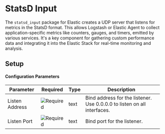 # StatsD Input

The `statsd_input` package for Elastic creates a UDP server that listens for metrics in the StatsD format. This allows Logstash or Elastic Agent to collect application-specific metrics like counters, gauges, and timers, emitted by various
services. It's a key component for gathering custom performance data and integrating it into the Elastic Stack for real-time monitoring and analysis.


## Setup


#### Configuration Parameters

| Parameter |  Required | Type | Description |
| --- | --- | --- | --- |
| Listen Address | ![Required](https://img.shields.io/badge/✔-93c93e?style=flat) | text | Bind address for the listener. Use 0.0.0.0 to listen on all interfaces.   |
| Listen Port | ![Required](https://img.shields.io/badge/✔-93c93e?style=flat) | text | Bind port for the listener.   |

